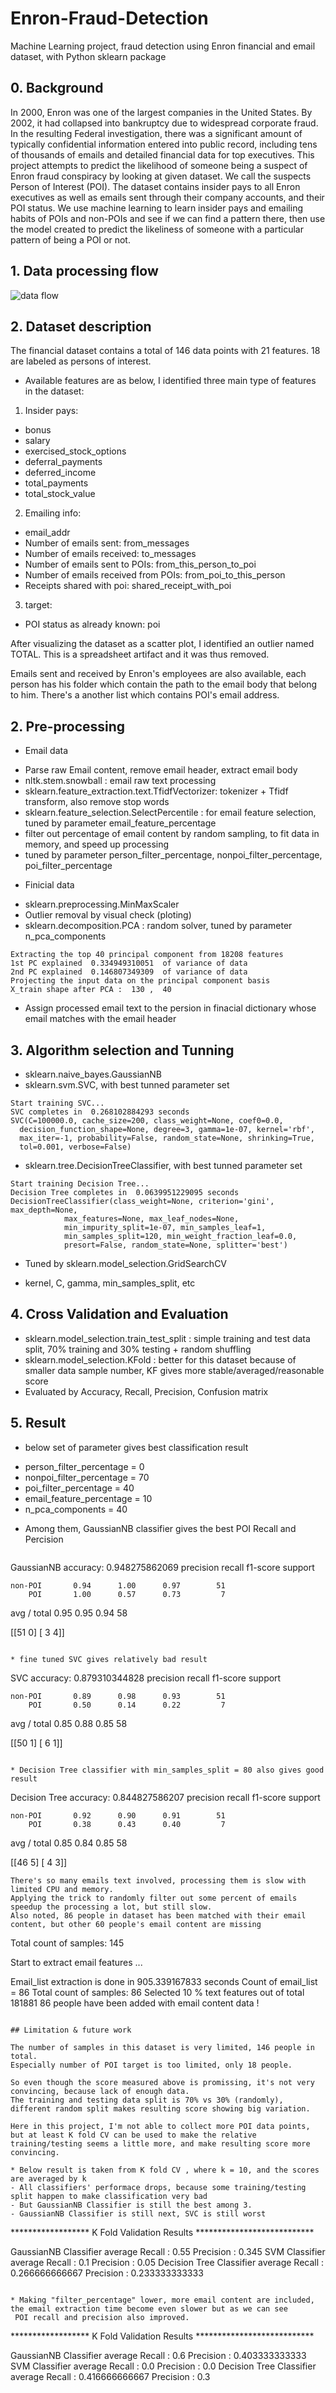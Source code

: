 # Enron-Fraud-Detection
Machine Learning project, fraud detection using Enron financial and email dataset, with Python sklearn package

## 0. Background
In 2000, Enron was one of the largest companies in the United States. By 2002, it had collapsed into bankruptcy due to widespread corporate fraud. In the resulting Federal investigation, there was a significant amount of typically confidential information entered into public record, including tens of thousands of emails and detailed financial data for top executives.
This project attempts to predict the likelihood of someone being a suspect of Enron fraud conspiracy by looking at given dataset. We call the suspects Person of Interest (POI). The dataset contains insider pays to all Enron executives as well as emails sent through their company accounts, and their POI status.
We use machine learning to learn insider pays and emailing habits of POIs and non-POIs and see if we can find a pattern there, then use the model created to predict the likeliness of someone with a particular pattern of being a POI or not.

## 1. Data processing flow
![data flow](https://github.com/niceyilin/Enron-Fraud-Detection/blob/master/enron_project_flow.jpg)

## 2. Dataset description
The financial dataset contains a total of 146 data points with 21 features. 18 are labeled as persons of interest.
 * Available features are as below, I identified three main type of features in the dataset:
 1.  Insider pays:
  - bonus
  - salary
  - exercised_stock_options
  - deferral_payments
  - deferred_income
  - total_payments
  - total_stock_value
 2.  Emailing info:
  - email_addr
  - Number of emails sent: from_messages
  - Number of emails received: to_messages
  - Number of emails sent to POIs: from_this_person_to_poi
  - Number of emails received from POIs: from_poi_to_this_person
  - Receipts shared with poi: shared_receipt_with_poi
 3. target:
  - POI status as already known: poi

After visualizing the dataset as a scatter plot, I identified an outlier named TOTAL. This is a spreadsheet artifact and it was thus removed.

Emails sent and received by Enron's employees are also available, each person has his folder which contain the path to the email body that belong to him. There's a another list which contains POI's email address. 

## 2. Pre-processing

* Email data
- Parse raw Email content, remove email header, extract email body
- nltk.stem.snowball : email raw text processing
- sklearn.feature_extraction.text.TfidfVectorizer: tokenizer + Tfidf transform, also remove stop words
- sklearn.feature_selection.SelectPercentile : for email feature selection, tuned by parameter email_feature_percentage
- filter out percentage of email content by random sampling, to fit data in memory, and speed up processing
 - tuned by parameter person_filter_percentage, nonpoi_filter_percentage, poi_filter_percentage

* Finicial data
- sklearn.preprocessing.MinMaxScaler
- Outlier removal by visual check (ploting)
- sklearn.decomposition.PCA : random solver, tuned by parameter n_pca_components
```
Extracting the top 40 principal component from 18208 features
1st PC explained  0.334949310051  of variance of data
2nd PC explained  0.146807349309  of variance of data
Projecting the input data on the principal component basis
X_train shape after PCA :  130 ,  40
```
- Assign processed email text to the persion in finacial dictionary whose email matches with the email header

## 3. Algorithm selection and Tunning
* sklearn.naive_bayes.GaussianNB
* sklearn.svm.SVC, with best tunned parameter set
```
Start training SVC...
SVC completes in  0.268102884293 seconds
SVC(C=100000.0, cache_size=200, class_weight=None, coef0=0.0,
  decision_function_shape=None, degree=3, gamma=1e-07, kernel='rbf',
  max_iter=-1, probability=False, random_state=None, shrinking=True,
  tol=0.001, verbose=False)
```
* sklearn.tree.DecisionTreeClassifier, with best tunned parameter set
```
Start training Decision Tree...
Decision Tree completes in  0.0639951229095 seconds
DecisionTreeClassifier(class_weight=None, criterion='gini', max_depth=None,
            max_features=None, max_leaf_nodes=None,
            min_impurity_split=1e-07, min_samples_leaf=1,
            min_samples_split=120, min_weight_fraction_leaf=0.0,
            presort=False, random_state=None, splitter='best')
```
* Tuned by sklearn.model_selection.GridSearchCV
 - kernel, C, gamma, min_samples_split, etc

## 4. Cross Validation and Evaluation 
- sklearn.model_selection.train_test_split : simple training and test data split, 70% training and 30% testing + random shuffling
- sklearn.model_selection.KFold : better for this dataset because of smaller data sample number, KF gives more stable/averaged/reasonable score
- Evaluated by Accuracy, Recall, Precision, Confusion matrix 

## 5. Result
* below set of parameter gives best classification result
 - person_filter_percentage = 0
 - nonpoi_filter_percentage = 70
 - poi_filter_percentage = 40
 - email_feature_percentage = 10
 - n_pca_components = 40

* Among them, GaussianNB classifier gives the best POI Recall and Percision

  ```
GaussianNB accuracy:  0.948275862069
             precision    recall  f1-score   support

    non-POI       0.94      1.00      0.97        51
        POI       1.00      0.57      0.73         7

avg / total       0.95      0.95      0.94        58

[[51  0]
 [ 3  4]]
 ```

* fine tuned SVC gives relatively bad result
```
SVC accuracy:  0.879310344828
             precision    recall  f1-score   support

    non-POI       0.89      0.98      0.93        51
        POI       0.50      0.14      0.22         7

avg / total       0.85      0.88      0.85        58

[[50  1]
 [ 6  1]]
 ```

* Decision Tree classifier with min_samples_split = 80 also gives good result
```
Decision Tree accuracy:  0.844827586207
             precision    recall  f1-score   support

    non-POI       0.92      0.90      0.91        51
        POI       0.38      0.43      0.40         7

avg / total       0.85      0.84      0.85        58

[[46  5]
 [ 4  3]]
```
There's so many emails text involved, processing them is slow with limited CPU and memory.
Applying the trick to randomly filter out some percent of emails speedup the processing a lot, but still slow.
Also noted, 86 people in dataset has been matched with their email content, but other 60 people's email content are missing
```
Total count of samples:  145

Start to extract email features ...

Email_list extraction is done in  905.339167833  seconds
Count of email_list =  86
Total count of samples:  86
Selected  10 % text features out of total  181881
86  people have been added with email content data !
```

## Limitation & future work

The number of samples in this dataset is very limited, 146 people in total.
Especially number of POI target is too limited, only 18 people. 

So even though the score measured above is promissing, it's not very convincing, because lack of enough data.
The training and testing data split is 70% vs 30% (randomly), different random split makes resulting score showing big variation.

Here in this project, I'm not able to collect more POI data points, but at least K fold CV can be used to make the relative training/testing seems a little more, and make resulting score more convincing.

* Below result is taken from K fold CV , where k = 10, and the scores are averaged by k
- All classifiers' performace drops, because some training/testing split happen to make classification very bad
- But GaussianNB Classifier is still the best among 3.
- GaussianNB Classifier is still next, SVC is still worst

```
****************** K Fold Validation Results ***************************

GaussianNB Classifier average Recall :  0.55  Precision :  0.345
SVM Classifier average Recall :  0.1  Precision :  0.05
Decision Tree Classifier average Recall :  0.266666666667  Precision :  0.233333333333
```

* Making "filter_percentage" lower, more email content are included, the email extraction time become even slower but as we can see
 POI recall and precision also improved. 
 ```
 ****************** K Fold Validation Results ***************************

GaussianNB Classifier average Recall :  0.6  Precision :  0.403333333333
SVM Classifier average Recall :  0.0  Precision :  0.0
Decision Tree Classifier average Recall :  0.416666666667  Precision :  0.3
```





